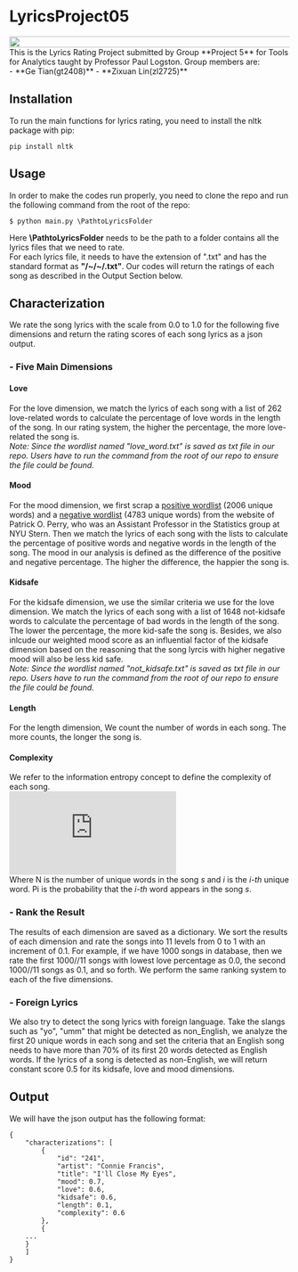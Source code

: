 # LyricsProject05
<img src="http://s5304.pcdn.co/guides/wp-content/uploads/cache/2017/12/Holiday_Song_Lyrics/2789392564.jpg" width="800" height="20"/>
This is the Lyrics Rating Project submitted by Group **Project 5** for Tools for Analytics taught by Professor Paul Logston.
Group members are:  <br />
- **Ge Tian(gt2408)**
- **Zixuan Lin(zl2725)**

## Installation
To run the main functions for lyrics rating, you need to install the nltk package with pip:
```
pip install nltk
```
## Usage
In order to make the codes run properly, you need to clone the repo and run the following command from the root of the repo:  <br /> 
```
$ python main.py \PathtoLyricsFolder
```
Here **\PathtoLyricsFolder** needs to be the path to a folder contains all the lyrics files that we need to rate.  <br /> 
For each lyrics file, it needs to have the extension of ".txt" and has the standard format as **"/<song id/>~/<song artist/>~/<song title/>.txt"**. Our codes will return the ratings of each song as described in the Output Section below.  <br /> 

## Characterization
We rate the song lyrics with the scale from 0.0 to 1.0 for the following five dimensions and return the rating scores of each song lyrics as a json output.

### - Five Main Dimensions
#### **Love**
For the love dimension, we match the lyrics of each song with a list of 262 love-related words to calculate the percentage of love words in the length of the song. In our rating system, the higher the percentage, the more love-related the song is.  <br /> 
*Note: Since the wordlist named "love_word.txt" is saved as txt file in our repo. Users have to run the command from the root of our repo to ensure the file could be found.*  <br />

#### **Mood**
For the mood dimension, we first scrap a [positive wordlist](http://ptrckprry.com/course/ssd/data/positive-words.txt) (2006 unique words) and a [negative wordlist](http://ptrckprry.com/course/ssd/data/negative-words.txt) (4783 unique words) from the website of Patrick O. Perry, who was an Assistant Professor in the Statistics group at NYU Stern. Then we match the lyrics of each song with the lists to calculate the percentage of positive words and negative words in the length of the song. The mood in our analysis is defined as the difference of the positive and negative percentage. The higher the difference, the happier the song is.    <br />

#### **Kidsafe**
For the kidsafe dimension, we use the similar criteria we use for the love dimension. We match the lyrics of each song with a list of 1648 not-kidsafe words to calculate the percentage of bad words in the length of the song. The lower the percentage, the more kid-safe the song is. Besides, we also inlcude our weighted mood score as an influential factor of the kidsafe dimension based on the reasoning that the song lyrcis with higher negative mood will also be less kid safe.   <br />
*Note: Since the wordlist named "not_kidsafe.txt" is saved as txt file in our repo. Users have to run the command from the root of our repo to ensure the file could be found.*   <br />

#### **Length**
For the length dimension, We count the number of words in each song. The more counts, the longer the song is.   <br />

#### **Complexity**
We refer to the information entropy concept to define the complexity of each song.  <br /> 
![equation](https://latex.codecogs.com/gif.latex?Comp_%7Bs%7D%3D%20-%5Csum_%7Bi%7D%5E%7BN%7DP_%7Bi%7Dlog_%7B2%7D%7BP_%7Bi%7D%7D)
 <br />
Where N is the number of unique words in the song *s* and *i* is the *i-th* unique word. Pi is the probability that the *i-th* word appears in the song *s*.  <br />

### - Rank the Result
The results of each dimension are saved as a dictionary. We sort the results of each dimension and rate the songs into 11 levels from 0 to 1 with an increment of 0.1. For example, if we have 1000 songs in database, then we rate the first 1000//11 songs with lowest love percentage as 0.0, the second 1000//11 songs as 0.1, and so forth. We perform the same ranking system to each of the five dimensions.  <br />

### - Foreign Lyrics
We also try to detect the song lyrics with foreign language. Take the slangs such as "yo", "umm" that might be detected as non_English, we analyze the first 20 unique words in each song and set the criteria that an English song needs to have more than 70% of its first 20 words detected as English words. If the lyrics of a song is detected as non-English, we will return constant score 0.5 for its kidsafe, love and mood dimensions.  <br />

## Output
We will have the json output has the following format:
```
{
    "characterizations": [
        {
            "id": "241",
            "artist": "Connie Francis",
            "title": "I'll Close My Eyes",
            "mood": 0.7,
            "love": 0.6,
            "kidsafe": 0.6,
            "length": 0.1,
            "complexity": 0.6
        },
        {
	...
	}
    ]
}
```
